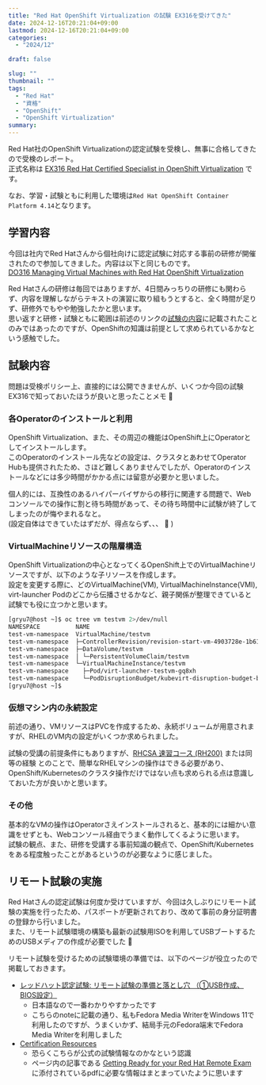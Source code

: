 ```yaml
---
title: "Red Hat OpenShift Virtualization の試験 EX316を受けてきた"
date: 2024-12-16T20:21:04+09:00
lastmod: 2024-12-16T20:21:04+09:00
categories: 
  - "2024/12"

draft: false

slug: ""
thumbnail: ""
tags:
  - "Red Hat"
  - "資格"
  - "OpenShift"
  - "OpenShift Virtualization"
summary:
---
```


Red Hat社のOpenShift Virtualizationの認定試験を受検し、無事に合格してきたので受検のレポート。  
正式名称は [EX316 Red Hat Certified Specialist in OpenShift Virtualization](https://www.redhat.com/en/services/training/red-hat-certified-specialist-openshift-virtualization-ex316) です。

<!--more-->

なお、学習・試験ともに利用した環境は`Red Hat OpenShift Container Platform 4.14`となります。

## 学習内容
今回は社内でRed Hatさんから個社向けに認定試験に対応する事前の研修が開催されたので参加してきました。内容は以下と同じものです。  
[DO316 Managing Virtual Machines with Red Hat OpenShift Virtualization](https://www.redhat.com/ja/services/training/do316-managing-virtual-machines-red-hat-openshift-virtualization)

Red Hatさんの研修は毎回ではありますが、4日間みっちりの研修にも関わらず、内容を理解しながらテキストの演習に取り組もうとすると、全く時間が足りず、研修外でもやや勉強したかと思います。  
思い返すと研修・試験ともに範囲は前述のリンクの[試験の内容](https://www.redhat.com/ja/services/training/red-hat-certified-specialist-openshift-virtualization-ex316)に記載されたことのみではあったのですが、OpenShiftの知識は前提として求められているかなという感触でした。


## 試験内容
問題は受検ポリシー上、直接的には公開できませんが、いくつか今回の試験EX316で知っておいたほうが良いと思ったことメモ :memo:

### 各Operatorのインストールと利用
OpenShift Virtualization、また、その周辺の機能はOpenShift上にOperatorとしてインストールします。  
このOperatorのインストール先などの設定は、クラスタとあわせてOperator Hubも提供されたため、さほど難しくありませんでしたが、Operatorのインストールなどには多少時間がかかる点には留意が必要かと思いました。

個人的には、互換性のあるハイパーバイザからの移行に関連する問題で、Webコンソールでの操作に割と待ち時間があって、その待ち時間中に試験が終了してしまったのが悔やまれるなと。  
(設定自体はできていたはずだが、得点ならず、、、 :vomiting_face: )


### VirtualMachineリソースの階層構造
OpenShift Virtualizationの中心となってくるOpenShift上でのVirtualMachineリソースですが、以下のような子リソースを作成します。  
設定を変更する際に、どのVirtualMachine(VM), VirtualMachineInstance(VMI), virt-launcher Podのどこから伝播させるかなど、親子関係が整理できていると試験でも役に立つかと思います。

```bash
[gryu7@host ~]$ oc tree vm testvm 2>/dev/null
NAMESPACE          NAME                                                                           READY  REASON  AGE
test-vm-namespace  VirtualMachine/testvm                                                          True           16m
test-vm-namespace  ├─ControllerRevision/revision-start-vm-4903728e-1b61-4b9c-8f9c-074b7594e249-1  -              16m
test-vm-namespace  ├─DataVolume/testvm                                                            True           16m
test-vm-namespace  │ └─PersistentVolumeClaim/testvm                                               -              16m
test-vm-namespace  └─VirtualMachineInstance/testvm                                                True           16m
test-vm-namespace    ├─Pod/virt-launcher-testvm-gq8xh                                             True           16m
test-vm-namespace    └─PodDisruptionBudget/kubevirt-disruption-budget-bdnlh                       -              16m
[gryu7@host ~]$
```


### 仮想マシン内の永続設定
前述の通り、VMリソースはPVCを作成するため、永続ボリュームが用意されますが、RHELのVM内の設定がいくつか求められました。

試験の受講の前提条件にもありますが、[RHCSA 速習コース (RH200)](https://www.redhat.com/ja/services/training/rh200-red-hat-certified-system-administrator-rapid-track-course-exam) または同等の経験 とのことで、簡単なRHELマシンの操作はできる必要があり、OpenShift/Kubernetesのクラスタ操作だけではない点も求められる点は意識しておいた方が良いかと思います。


### その他
基本的なVMの操作はOperatorさえインストールされると、基本的には細かい意識をせずとも、Webコンソール経由でうまく動作してくるように思います。  
試験の観点、また、研修を受講する事前知識の観点で、OpenShift/Kubernetesをある程度触ったことがあるというのが必要なように感じました。



## リモート試験の実施
Red Hatさんの認定試験は何度か受けていますが、今回は久しぶりにリモート試験の実施を行ったため、パスポートが更新されており、改めて事前の身分証明書の登録から行いました。  
また、リモート試験環境の構築も最新の試験用ISOを利用してUSBブートするためのUSBメディアの作成が必要でした :penguin:

リモート試験を受けるための試験環境の準備では、以下のページが役立ったので掲載しておきます。

- [レッドハット認定試験: リモート試験の準備と落とし穴 （①USB作成、BIOS設定）](https://note.com/fminamot/n/n34712872445c)
  - 日本語なので一番わかりやすかったです
  - こちらのnoteに記載の通り、私もFedora Media WriterをWindows 11で利用したのですが、うまくいかず、結局手元のFedora端末でFedora Media Writerを利用しました
- [Certification Resources](https://learn.redhat.com/t5/Certification-Resources/bg-p/certification_resources)
  - 恐らくこちらが公式の試験情報なのかなという認識
  - ページ内の記事である [Getting Ready for your Red Hat Remote Exam](https://learn.redhat.com/t5/Certification-Resources/Getting-Ready-for-your-Red-Hat-Remote-Exam/ba-p/33528) に添付されているpdfに必要な情報はまとまっていたように思います
